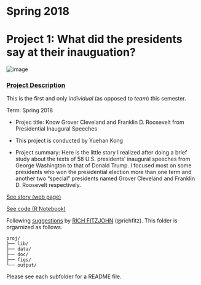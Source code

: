 # Spring 2018
# Project 1: What did the presidents say at their inauguation?

![image](figs/title.jpg)

### [Project Description](doc/)
This is the first and only *individual* (as opposed to *team*) this semester. 

Term: Spring 2018

+ Projec title: Know Grover Cleveland and Franklin D. Roosevelt from Presidential Inaugural Speeches
+ This project is conducted by Yuehan Kong

+ Project summary: Here is the little story I realized after doing a brief study about the texts of 58 U.S. presidents' inaugural speeches from George Washington to that of Donald Trump. I focused most on some presidents who won the presidential election more than one term and another two “special” presidents named Grover Cleveland and Franklin D. Roosevelt respectively. 

[See story (web page)](file:///Users/yuehankong/Desktop/GR%205243/Project/Spring2018-Project1-yuehankong-master/doc/Project1.nb.html)

[See code (R Notebook)](https://github.com/TZstatsADS/Spring2018-Project1-yuehankong/blob/master/doc/Project1.Rmd)

Following [suggestions](http://nicercode.github.io/blog/2013-04-05-projects/) by [RICH FITZJOHN](http://nicercode.github.io/about/#Team) (@richfitz). This folder is orgarnized as follows.

```
proj/
├── lib/
├── data/
├── doc/
├── figs/
└── output/
```

Please see each subfolder for a README file.
